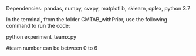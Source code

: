 Dependencies: pandas, numpy, cvxpy, matplotlib, sklearn, cplex, python 3.7

In the terminal, from the folder CMTAB_withPrior, use the following command to run the code:

python experiment_teamx.py <team number>

#team number can be between 0 to 6